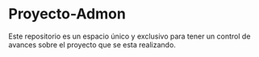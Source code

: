Proyecto-Admon
==============

Este repositorio es un espacio único y exclusivo para tener un control de avances sobre el proyecto que se esta realizando.
